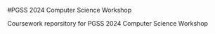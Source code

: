#PGSS 2024 Computer Science Workshop 

Coursework reporsitory for PGSS 2024 Computer Science Workshop
